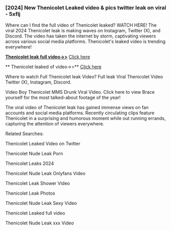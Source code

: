 ### [2024] New  Thenicolet Leaked video & pics twitter leak on viral - 5xflj
Where can I find the full video of  Thenicolet leaked? WATCH HERE! The viral 2024  Thenicolet leak is making waves on Instagram, Twitter (X), and Discord. The video has taken the internet by storm, captivating viewers across various social media platforms.  Thenicolet's leaked video is trending everywhere!


**[ Thenicolet leak full video->>](http://wildbook.top/wildbook8git)** [Click here](http://wildbook.top/wildbook8git)

** Thenicolet leaked of video->>** [Click here](http://wildbook.top/wildbook8git)


Where to watch Full  Thenicolet leak Video? Full leak Viral  Thenicolet Video Twitter (X), Instagram, Discord.

Video Boy  Thenicolet MMS Drunk Viral Video. Click here to view Brace yourself for the most talked-about footage of the year!

The viral video of  Thenicolet leak has gained immense views on fan accounts and social media platforms. Recently circulating clips feature  Thenicolet in a surprising and humorous moment while out running errands, capturing the attention of viewers everywhere.


Related Searches:

 Thenicolet Leaked Video on Twitter

 Thenicolet Nude Leak Porn

 Thenicolet Leaks 2024

 Thenicolet Nude Leak Onlyfans Video

 Thenicolet Leak Shower Video

 Thenicolet Leak Photos

 Thenicolet Nude Leak Sexy Video

 Thenicolet Leaked full video

 Thenicolet Nude Leak xxx Video

